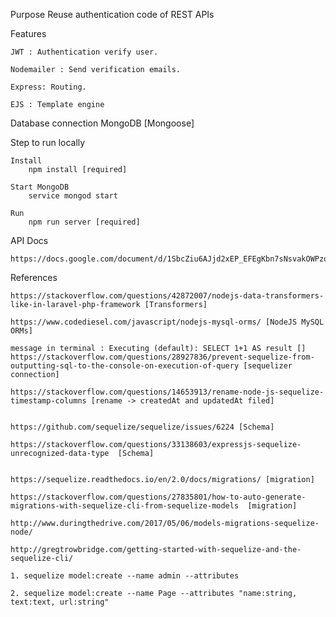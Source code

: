 Purpose
    Reuse authentication code of REST APIs

Features

    JWT : Authentication verify user.

    Nodemailer : Send verification emails.
    
    Express: Routing.
    
    EJS : Template engine


Database connection
        MongoDB [Mongoose]

  
Step to run locally
    
    Install
        npm install [required]

    Start MongoDB
        service mongod start

    Run
        npm run server [required]


API Docs

    https://docs.google.com/document/d/1SbcZiu6AJjd2xEP_EFEgKbn7sNsvakOWPzoYZiSB9io/edit


References

    https://stackoverflow.com/questions/42872007/nodejs-data-transformers-like-in-laravel-php-framework [Transformers]

    https://www.codediesel.com/javascript/nodejs-mysql-orms/ [NodeJS MySQL ORMs]

    message in terminal : Executing (default): SELECT 1+1 AS result []
    https://stackoverflow.com/questions/28927836/prevent-sequelize-from-outputting-sql-to-the-console-on-execution-of-query [sequelizer connection]

    https://stackoverflow.com/questions/14653913/rename-node-js-sequelize-timestamp-columns [rename -> createdAt and updatedAt filed]


    https://github.com/sequelize/sequelize/issues/6224 [Schema]

    https://stackoverflow.com/questions/33138603/expressjs-sequelize-unrecognized-data-type  [Schema]


    https://sequelize.readthedocs.io/en/2.0/docs/migrations/ [migration]

    https://stackoverflow.com/questions/27835801/how-to-auto-generate-migrations-with-sequelize-cli-from-sequelize-models  [migration]

    http://www.duringthedrive.com/2017/05/06/models-migrations-sequelize-node/

    http://gregtrowbridge.com/getting-started-with-sequelize-and-the-sequelize-cli/

    1. sequelize model:create --name admin --attributes

    2. sequelize model:create --name Page --attributes "name:string, text:text, url:string"